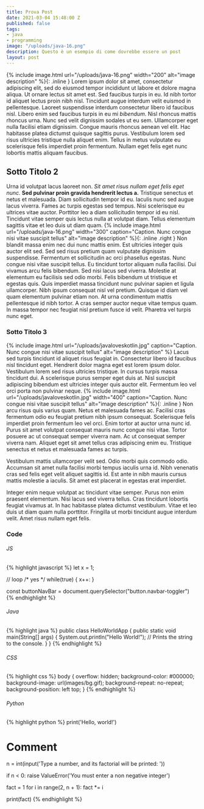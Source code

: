 ```yaml
---
title: Prova Post
date: 2021-03-04 15:48:00 Z
published: false
tags:
- java
- programming
image: "/uploads/java-16.png"
description: Questo è un esempio di come dovrebbe essere un post
layout: post
---
```


{% include image.html url="/uploads/java-16.png" width="200" alt="image description"  %}{: .inline }
Lorem ipsum dolor sit amet, consectetur adipiscing elit, sed do eiusmod tempor incididunt ut labore et dolore magna aliqua. Ut ornare lectus sit amet est. Sed faucibus turpis in eu. Id nibh tortor id aliquet lectus proin nibh nisl. Tincidunt augue interdum velit euismod in pellentesque. Laoreet suspendisse interdum consectetur libero id faucibus nisl. Libero enim sed faucibus turpis in eu mi *bibendum*. Nisl rhoncus mattis rhoncus urna. Nunc sed velit dignissim sodales ut eu sem. Ullamcorper eget nulla facilisi etiam dignissim. Congue mauris rhoncus aenean vel elit. Hac habitasse platea dictumst quisque sagittis purus. Vestibulum lorem sed risus ultricies tristique nulla aliquet enim. Tellus in metus vulputate eu scelerisque felis imperdiet proin fermentum. Nullam eget felis eget nunc lobortis mattis aliquam faucibus.

## Sotto Titolo 2

Urna id volutpat lacus laoreet non. _Sit amet risus nullam eget felis eget nunc._ __Sed pulvinar proin gravida hendrerit lectus a.__ Tristique senectus et netus et malesuada. Diam sollicitudin tempor id eu. Iaculis nunc sed augue lacus viverra. Fames ac turpis egestas sed tempus. Nisi scelerisque eu ultrices vitae auctor. Porttitor leo a diam sollicitudin tempor id eu nisl. Tincidunt vitae semper quis lectus nulla at volutpat diam. Tellus elementum sagittis vitae et leo duis ut diam quam.
{% include image.html url="/uploads/java-16.png" width="300" caption="Caption. Nunc congue nisi vitae suscipit tellus" alt="image description" %}{: .inline .right }
Non blandit massa enim nec dui nunc mattis enim. Est ultricies integer quis auctor elit sed. Sed sed risus pretium quam vulputate dignissim suspendisse. Fermentum et sollicitudin ac orci phasellus egestas. Nunc congue nisi vitae suscipit tellus. Eu tincidunt tortor aliquam nulla facilisi. Dui vivamus arcu felis bibendum. Sed nisi lacus sed viverra. Molestie at elementum eu facilisis sed odio morbi. Felis bibendum ut tristique et egestas quis. Quis imperdiet massa tincidunt nunc pulvinar sapien et ligula ullamcorper. Nibh ipsum consequat nisl vel pretium. Quisque id diam vel quam elementum pulvinar etiam non. At urna condimentum mattis pellentesque id nibh tortor. A cras semper auctor neque vitae tempus quam. In massa tempor nec feugiat nisl pretium fusce id velit. Pharetra vel turpis nunc eget.

### Sotto Titolo 3

{% include image.html url="/uploads/javaloveskotlin.jpg" caption="Caption. Nunc congue nisi vitae suscipit tellus" alt="image description" %}
Lacus sed turpis tincidunt id aliquet risus feugiat in. Consectetur libero id faucibus nisl tincidunt eget. Hendrerit dolor magna eget est lorem ipsum dolor. Vestibulum lorem sed risus ultricies tristique. In cursus turpis massa tincidunt dui. A scelerisque purus semper eget duis at. Nisl suscipit adipiscing bibendum est ultricies integer quis auctor elit. Fermentum leo vel orci porta non pulvinar neque. 
{% include image.html url="/uploads/javaloveskotlin.jpg" width="400" caption="Caption. Nunc congue nisi vitae suscipit tellus" alt="image description" %}{: .inline }
Non arcu risus quis varius quam. Netus et malesuada fames ac. Facilisi cras fermentum odio eu feugiat pretium nibh ipsum consequat. Scelerisque felis imperdiet proin fermentum leo vel orci. Enim tortor at auctor urna nunc id. Purus sit amet volutpat consequat mauris nunc congue nisi vitae. Tortor posuere ac ut consequat semper viverra nam. Ac ut consequat semper viverra nam. Aliquet eget sit amet tellus cras adipiscing enim eu. Tristique senectus et netus et malesuada fames ac turpis.

Vestibulum mattis ullamcorper velit sed. Odio morbi quis commodo odio. Accumsan sit amet nulla facilisi morbi tempus iaculis urna id. Nibh venenatis cras sed felis eget velit aliquet sagittis id. Est ante in nibh mauris cursus mattis molestie a iaculis. Sit amet est placerat in egestas erat imperdiet.

Integer enim neque volutpat ac tincidunt vitae semper. Purus non enim praesent elementum. Nisi lacus sed viverra tellus. Cras tincidunt lobortis feugiat vivamus at. In hac habitasse platea dictumst vestibulum. Vitae et leo duis ut diam quam nulla porttitor. Fringilla ut morbi tincidunt augue interdum velit. Amet risus nullam eget felis.

### Code

###### JS
{% highlight javascript %}
let x = 1;

// loop
/* yes */
while(true) {
    x++:
}

const buttonNavBar = document.querySelector("button.navbar-toggler")
{% endhighlight %}
###### Java
{% highlight java %}
public class HelloWorldApp {
    public static void main(String[] args) {
        System.out.println("Hello World!"); // Prints the string to the console.
    }
}
{% endhighlight %}
###### CSS
{% highlight css %}
body {
    overflow: hidden;
    background-color: #000000;
    background-image: url(images/bg.gif);
    background-repeat: no-repeat;
    background-position: left top;
}
{% endhighlight %}
###### Python
{% highlight python %}
print('Hello, world!')

# Comment
n = int(input('Type a number, and its factorial will be printed: '))

if n < 0:
    raise ValueError('You must enter a non negative integer')

fact = 1
for i in range(2, n + 1):
    fact *= i

print(fact)
{% endhighlight %}
